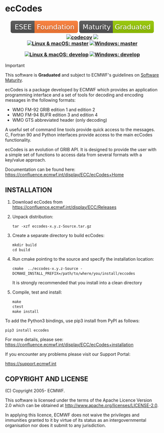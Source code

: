 ecCodes
=======


<h3 align="center">
  <a href="https://github.com/ecmwf/codex/raw/refs/heads/main/ESEE"><img src="https://github.com/ecmwf/codex/raw/refs/heads/main/ESEE/foundation_badge.svg" alt="Static Badge"></a>
  <a href="https://github.com/ecmwf/codex/raw/refs/heads/main/Project%20Maturity"><img src="https://github.com/ecmwf/codex/raw/refs/heads/main/Project%20Maturity/graduated_badge.svg" alt="Static Badge"></a>
  <a href="https://codecov.io/gh/ecmwf/eccodes"><img src="https://codecov.io/gh/ecmwf/eccodes/branch/develop/graph/badge.svg" alt="codecov"></a>
  <a href="https://anaconda.org/conda-forge/eccodes"><img src="https://img.shields.io/conda/vn/conda-forge/eccodes?label=Anaconda.org"></a>
  <br>
  <a href="https://github.com/ecmwf/eccodes/actions/workflows/ci.yml?query=branch%3Amaster"><img src="https://img.shields.io/github/actions/workflow/status/ecmwf/eccodes/ci.yml?branch=master&label=Linux%20%26%20MacOS%3A%20master" alt="Linux & macOS: master"></a>
  <a href="https://ci.appveyor.com/project/ecmwf/eccodes/branch/master"><img src="https://img.shields.io/appveyor/ci/ecmwf/eccodes/master.svg?label=Windows%3A%20master" alt="Windows: master"></a>

  <a href="https://github.com/ecmwf/eccodes/actions/workflows/ci.yml?query=branch%3Adevelop"><img src="https://img.shields.io/github/actions/workflow/status/ecmwf/eccodes/ci.yml?branch=develop&label=Linux%20%26%20MacOS%3A%20develop" alt="Linux & macOS: develop"></a>
  <a href="https://ci.appveyor.com/project/ecmwf/eccodes/branch/develop"><img src="https://img.shields.io/appveyor/ci/ecmwf/eccodes/develop.svg?label=Windows%3A%20develop" alt="Windows: develop"></a>
</h3>


> [!IMPORTANT]
> This software is **Graduated** and subject to ECMWF's guidelines on [Software Maturity](https://github.com/ecmwf/codex/raw/refs/heads/main/Project%20Maturity).

ecCodes is a package developed by ECMWF which provides an application programming interface
and a set of tools for decoding and encoding messages in the following formats:

   * WMO FM-92 GRIB edition 1 and edition 2
   * WMO FM-94 BUFR edition 3 and edition 4
   * WMO GTS abbreviated header (only decoding)

A useful set of command line tools provide quick access to the messages.
C, Fortran 90 and Python interfaces provide access to the main ecCodes functionality.

ecCodes is an evolution of GRIB API.
It is designed to provide the user with a simple set of functions to access data from
several formats with a key/value approach.

Documentation can be found here:
   https://confluence.ecmwf.int/display/ECC/ecCodes+Home

INSTALLATION
------------

1. Download ecCodes from https://confluence.ecmwf.int/display/ECC/Releases

2. Unpack distribution:
   ```
   tar -xzf eccodes-x.y.z-Source.tar.gz
   ```

3. Create a separate directory to build ecCodes:
   ```
   mkdir build
   cd build
   ```

4. Run cmake pointing to the source and specify the installation location:
   ```
   cmake  ../eccodes-x.y.z-Source -DCMAKE_INSTALL_PREFIX=/path/to/where/you/install/eccodes
   ```

   It is strongly recommended that you install into a clean directory

5. Compile, test and install:
   ```
   make
   ctest
   make install
   ```

To add the Python3 bindings, use pip3 install from PyPI as follows:
   ```
   pip3 install eccodes
   ```

For more details, please see:
https://confluence.ecmwf.int/display/ECC/ecCodes+installation

If you encounter any problems please visit our Support Portal:

   https://support.ecmwf.int



COPYRIGHT AND LICENSE
----------------------

(C) Copyright 2005- ECMWF.

This software is licensed under the terms of the Apache Licence Version 2.0
which can be obtained at http://www.apache.org/licenses/LICENSE-2.0.

In applying this licence, ECMWF does not waive the privileges and immunities granted to it by
virtue of its status as an intergovernmental organisation nor does it submit to any jurisdiction.

